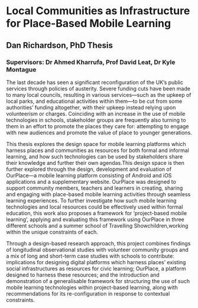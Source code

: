 # Local Communities as Infrastructure for Place-Based Mobile Learning
## Dan Richardson, PhD Thesis
### Supervisors: Dr Ahmed Kharrufa, Prof David Leat, Dr Kyle Montague

The last decade has seen a significant reconfiguration of the UK’s public services through policies of austerity. Severe funding cuts have been made to many local councils, resulting in various services—such as the upkeep of local parks, and educational activities within them—to be cut from some authorities’ funding altogether, with their upkeep instead relying upon volunteerism or charges. Coinciding with an increase in the use of mobile technologies in schools, stakeholder groups are frequently also turning to them in an effort to promote the places they care for: attempting to engage with new audiences and promote the value of place to younger generations.

This thesis explores the design space for mobile learning platforms which harness places and communities as resources for both formal and informal learning, and how such technologies can be used by stakeholders share their knowledge and further their own agendas.This design space is then further explored through the design, development and evaluation of OurPlace—a mobile learning platform consisting of Android and iOS applications and a supplementary website. OurPlace was designed to support community members, teachers and learners in creating, sharing and engaging with place-based mobile learning activities through seamless learning experiences. To further investigate how such mobile learning technologies and local resources could be effectively used within formal education, this work also proposes a framework for ‘project-based mobile learning’, applying and evaluating this framework using OurPlace in three different schools and a summer school of Travelling Showchildren,working within the unique constraints of each.

Through a design-based research approach, this project combines findings of longitudinal observational studies with volunteer community groups and a mix of long and short-term case studies with schools to contribute: implications for designing digital platforms which harness places’ existing social infrastructures as resources for civic learning; OurPlace, a platform designed to harness these resources; and the introduction and demonstration of a generalisable framework for structuring the use of such mobile learning technologies within project-based learning, along with recommendations for its re-configuration in response to contextual constraints.